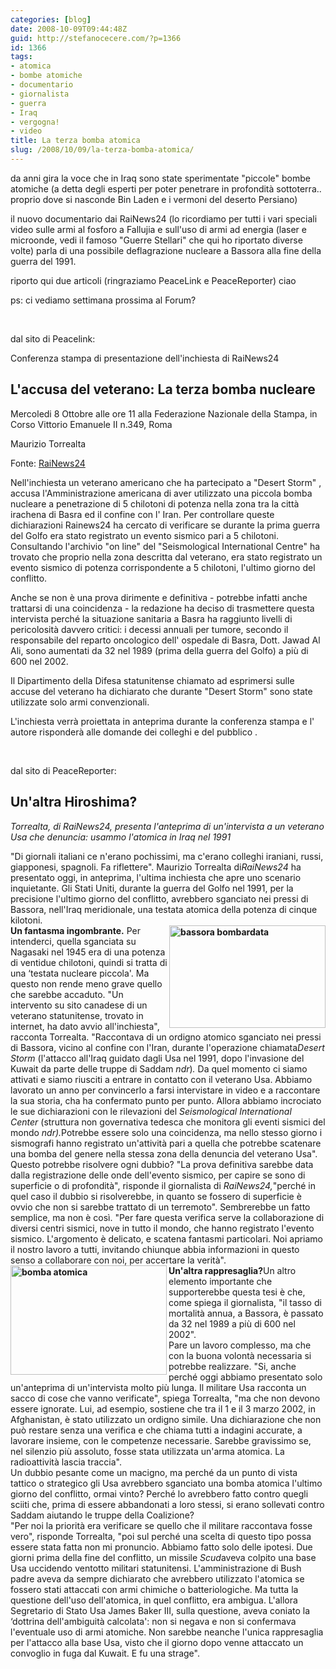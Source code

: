 ```yaml
---
categories: [blog]
date: 2008-10-09T09:44:48Z
guid: http://stefanocecere.com/?p=1366
id: 1366
tags:
- atomica
- bombe atomiche
- documentario
- giornalista
- guerra
- Iraq
- vergogna!
- video
title: La terza bomba atomica
slug: /2008/10/09/la-terza-bomba-atomica/
---
```


da anni gira la voce che in Iraq sono state sperimentate "piccole" bombe atomiche (a detta degli esperti per poter penetrare in profondità sottoterra.. proprio dove si nasconde Bin Laden e i vermoni del deserto Persiano)

il nuovo documentario dai RaiNews24 (lo ricordiamo per tutti i vari speciali video sulle armi al fosforo a Fallujia e sull'uso di armi ad energia (laser e microonde, vedi il famoso "Guerre Stellari" che qui ho riportato diverse volte) parla di una possibile deflagrazione nucleare a Bassora alla fine della guerra del 1991.

riporto qui due articoli (ringraziamo PeaceLink e PeaceReporter) ciao

ps: ci vediamo settimana prossima al Forum?

 
  
dal sito di Peacelink:
  
Conferenza stampa di presentazione dell'inchiesta di RaiNews24

## L'accusa del veterano: La terza bomba nucleare

Mercoledi 8 Ottobre alle ore 11 alla Federazione Nazionale della Stampa, in Corso Vittorio Emanuele II n.349, Roma
  
Maurizio Torrealta
  
Fonte: [RaiNews24](http://www.rainews24.it/ran24/rainews24_2007/inchieste/08102008_bomba/)

Nell'inchiesta un veterano americano che ha partecipato a "Desert Storm" , accusa l'Amministrazione americana di aver utilizzato una piccola bomba nucleare a penetrazione di 5 chilotoni di potenza nella zona tra la città irachena di Basra ed il confine con l' Iran. Per controllare queste dichiarazioni Rainews24 ha cercato di verificare se durante la prima guerra del Golfo era stato registrato un evento sismico pari a 5 chilotoni. Consultando l'archivio "on line" del "Seismological International Centre" ha trovato che proprio nella zona descritta dal veterano, era stato registrato un evento sismico di potenza corrispondente a 5 chilotoni, l'ultimo giorno del conflitto.

Anche se non è una prova dirimente e definitiva - potrebbe infatti anche trattarsi di una coincidenza - la redazione ha deciso di trasmettere questa intervista perché la situazione sanitaria a Basra ha raggiunto livelli di pericolosità davvero critici: i decessi annuali per tumore, secondo il responsabile del reparto oncologico dell' ospedale di Basra, Dott. Jawad Al Ali, sono aumentati da 32 nel 1989 (prima della guerra del Golfo) a più di 600 nel 2002.

Il Dipartimento della Difesa statunitense chiamato ad esprimersi sulle accuse del veterano ha dichiarato che durante "Desert Storm" sono state utilizzate solo armi convenzionali.

L'inchiesta verrà proiettata in anteprima durante la conferenza stampa e l' autore risponderà alle domande dei colleghi e del pubblico .

 
  
dal sito di PeaceReporter:

## Un'altra Hiroshima?

_Torrealta, di RaiNews24, presenta l'anteprima di un'intervista a un veterano Usa che denuncia: usammo l'atomica in Iraq nel 1991_

<div>
  "Di giornali italiani ce n'erano pochissimi, ma c'erano colleghi iraniani, russi, giapponesi, spagnoli. Fa riflettere". Maurizio Torrealta di<em>RaiNews24 </em>ha presentato oggi, in anteprima, l'ultima inchiesta che apre uno scenario inquietante. Gli Stati Uniti, durante la guerra del Golfo nel 1991, per la precisione l'ultimo giorno del conflitto, avrebbero sganciato nei pressi di Bassora, nell'Iraq meridionale, una testata atomica della potenza di cinque kilotoni.
</div>

<div>
  <strong><img title="bassora bombardata" src="http://www.peacereporter.net/upload/immagini/medioriente/iraq/bassora_1.jpg" alt="bassora bombardata" width="250" height="164" align="right" />Un fantasma ingombrante.</strong> Per intenderci, quella sganciata su Nagasaki nel 1945 era di una potenza di ventidue chilotoni, quindi si tratta di una &#8216;testata nucleare piccola'. Ma questo non rende meno grave quello che sarebbe accaduto. "Un intervento su sito canadese di un veterano statunitense, trovato in internet, ha dato avvio all'inchiesta", racconta Torrealta. "Raccontava di un ordigno atomico sganciato nei pressi di Bassora, vicino al confine con l'Iran, durante l'operazione chiamata<em>Desert Storm </em>(l'attacco all'Iraq guidato dagli Usa nel 1991, dopo l'invasione del Kuwait da parte delle truppe di Saddam <em>ndr</em>)<em>. </em>Da quel momento ci siamo attivati e siamo riusciti a entrare in contatto con il veterano Usa. Abbiamo lavorato un anno per convincerlo a farsi intervistare in video e a raccontare la sua storia, cha ha confermato punto per punto. Allora abbiamo incrociato le sue dichiarazioni con le rilevazioni del <em>Seismological International Center </em>(struttura non governativa tedesca che monitora gli eventi sismici del mondo <em>ndr).</em>Potrebbe essere solo una coincidenza, ma nello stesso giorno i sismografi hanno registrato un'attività pari a quella che potrebbe scatenare una bomba del genere nella stessa zona della denuncia del veterano Usa".
</div>

<div>
  Questo potrebbe risolvere ogni dubbio? "La prova definitiva sarebbe data dalla registrazione delle onde dell'evento sismico, per capire se sono di superficie o di profondità", risponde il giornalista di <em>RaiNews24,</em>"perché in quel caso il dubbio si risolverebbe, in quanto se fossero di superficie è ovvio che non si sarebbe trattato di un terremoto". Sembrerebbe un fatto semplice, ma non è così. "Per fare questa verifica serve la collaborazione di diversi centri sismici, nove in tutto il mondo, che hanno registrato l'evento sismico. L'argomento è delicato, e scatena fantasmi particolari. Noi apriamo il nostro lavoro a tutti, invitando chiunque abbia informazioni in questo senso a collaborare con noi, per accertare la verità".
</div>

<div>
  <strong><img title="bomba atomica" src="http://www.peacereporter.net/upload/immagini/medioriente/iraq/atomicbomb.gif" alt="bomba atomica" width="250" height="175" align="left" />Un'altra rappresaglia?</strong>Un altro elemento importante che supporterebbe questa tesi è che, come spiega il giornalista, "il tasso di mortalità annua, a Bassora, è passato da 32 nel 1989 a più di 600 nel 2002". <br /> Pare un lavoro complesso, ma che con la buona volontà necessaria si potrebbe realizzare. "Si, anche perché oggi abbiamo presentato solo un'anteprima di un'intervista molto più lunga. Il militare Usa racconta un sacco di cose che vanno verificate", spiega Torrealta, "ma che non devono essere ignorate. Lui, ad esempio, sostiene che tra il 1 e il 3 marzo 2002, in Afghanistan, è stato utilizzato un ordigno simile. Una dichiarazione che non può restare senza una verifica e che chiama tutti a indagini accurate, a lavorare insieme, con le competenze necessarie. Sarebbe gravissimo se, nel silenzio più assoluto, fosse stata utilizzata un'arma atomica. La radioattività lascia traccia". <br /> Un dubbio pesante come un macigno, ma perché da un punto di vista tattico o strategico gli Usa avrebbero sganciato una bomba atomica l'ultimo giorno del conflitto, ormai vinto? Perché lo avrebbero fatto contro quegli sciiti che, prima di essere abbandonati a loro stessi, si erano sollevati contro Saddam aiutando le truppe della Coalizione?
</div>

<div>
  "Per noi la priorità era verificare se quello che il militare raccontava fosse vero", risponde Torrealta, "poi sul perché una scelta di questo tipo possa essere stata fatta non mi pronuncio. Abbiamo fatto solo delle ipotesi. Due giorni prima della fine del conflitto, un missile <em>Scud</em>aveva colpito una base Usa uccidendo ventotto militari statunitensi. L'amministrazione di Bush padre aveva da sempre dichiarato che avrebbero utilizzato l'atomica se fossero stati attaccati con armi chimiche o batteriologiche. Ma tutta la questione dell'uso dell'atomica, in quel conflitto, era ambigua. L'allora Segretario di Stato Usa James Baker III, sulla questione, aveva coniato la &#8216;dottrina dell'ambiguità calcolata': non si negava e non si confermava l'eventuale uso di armi atomiche. Non sarebbe neanche l'unica rappresaglia per l'attacco alla base Usa, visto che il giorno dopo venne attaccato un convoglio in fuga dal Kuwait. E fu una strage".
</div>